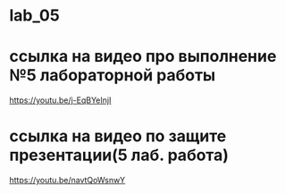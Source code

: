 # lab_05
# ссылка на видео про выполнение №5 лабораторной работы
https://youtu.be/j-EqBYeInjI

# ссылка на видео по защите презентации(5 лаб. работа)
https://youtu.be/navtQoWsnwY
